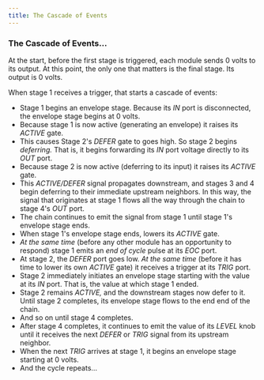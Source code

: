 ```yaml
---
title: The Cascade of Events
---
```


### The Cascade of Events…

At the start, before the first stage is triggered,
each module sends 0 volts to its output.
At this point, the only one that matters
is the final stage.
Its output is 0 volts.

When stage 1 receives a trigger,
that starts a cascade of events:

- Stage 1 begins an envelope stage.
  Because its *IN* port is disconnected,
  the envelope stage begins at 0 volts.
- Because stage 1 is now active
  (generating an envelope)
  it raises its *ACTIVE* gate.
- This causes Stage 2's *DEFER* gate to goes high.
  So stage 2 begins *deferring.*
  That is,
  it begins forwarding its *IN* port voltage
  directly to its *OUT* port.
- Because stage 2 is now active
  (deferring to its input)
  it raises its *ACTIVE* gate.
- This *ACTIVE/DEFER* signal propagates downstream,
  and stages 3 and 4 begin deferring
  to their immediate upstream neighbors.
  In this way,
  the signal that originates at stage 1
  flows all the way through the chain
  to stage 4's *OUT* port.
- The chain continues to emit the signal from stage 1
  until stage 1's envelope stage ends.
- When stage 1's envelope stage ends,
  lowers its *ACTIVE* gate.
- *At the same time*
  (before any other module has an opportunity to respond)
  stage 1 emits an *end of cycle* pulse at its
  *EOC* port.
- At stage 2,
  the *DEFER* port goes low.
  *At the same time*
  (before it has time to lower its own *ACTIVE* gate)
  it receives a trigger at its *TRIG* port.
- Stage 2 immediately initiates an envelope stage
  starting with the value at its *IN* port.
  That is, the value at which stage 1 ended.
- Stage 2 remains *ACTIVE,*
  and the downstream stages now defer to it.
  Until stage 2 completes,
  its envelope stage flows to the end end of the chain.
- And so on until stage 4 completes.
- After stage 4 completes,
  it continues to emit the value of its *LEVEL* knob
  until it receives the next *DEFER* or *TRIG* signal
  from its upstream neighbor.
- When the next *TRIG* arrives at stage 1,
  it begins an envelope stage
  starting at 0 volts.
- And the cycle repeats…
